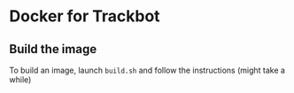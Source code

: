 # Docker for Trackbot

## Build the image
To build an image, launch `build.sh` and follow the instructions (might take a while)
